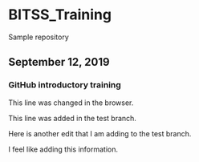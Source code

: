 # BITSS_Training
Sample repository

## September 12, 2019

### GitHub introductory training

This line was changed in the browser. 

This line was added in the test branch. 

Here is another edit that I am adding to the test branch. 


I feel like adding this information.

